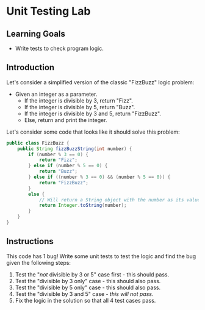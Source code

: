 # Unit Testing Lab

## Learning Goals

- Write tests to check program logic.

## Introduction

Let's consider a simplified version of the classic "FizzBuzz" logic problem:

- Given an integer as a parameter.
  - If the integer is divisible by 3, return "Fizz".
  - If the integer is divisible by 5, return "Buzz".
  - If the integer is divisible by 3 and 5, return "FizzBuzz".
  - Else, return and print the integer.

Let's consider some code that looks like it should solve this problem:

```java
public class FizzBuzz {
    public String fizzBuzzString(int number) {
        if (number % 3 == 0) {
            return "Fizz";
        } else if (number % 5 == 0) {
            return "Buzz";
        } else if ((number % 3 == 0) && (number % 5 == 0)) {
            return "FizzBuzz";
        }
        else {
            // Will return a String object with the number as its value
            return Integer.toString(number);
        }
    }
}
```

## Instructions

This code has 1 bug! Write some unit tests to test the logic and find the bug
given the following steps:

1. Test the "_not_ divisible by 3 or 5" case first - this should pass.
2. Test the "divisible by 3 only" case - this should also pass.
3. Test the "divisible by 5 only" case - this should also pass.
4. Test the "divisible by 3 and 5" case - _this will not pass_.
5. Fix the logic in the solution so that all 4 test cases pass.
